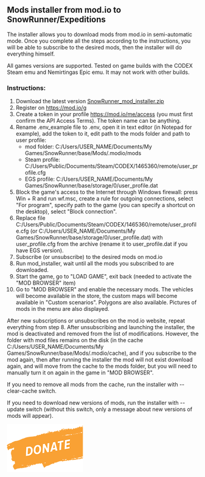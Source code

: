 ## Mods installer from mod.io to SnowRunner/Expeditions

The installer allows you to download mods from mod.io in semi-automatic mode. Once you complete all the steps according to the instructions, you will be able to subscribe to the desired mods, then the installer will do everything himself.

All games versions are supported. Tested on game builds with the CODEX Steam emu and Nemirtingas Epic emu. It may not work with other builds.


### Instructions:
1. Download the latest version [SnowRunner_mod_installer.zip](https://github.com/equdevel/SnowRunner_mod_installer/releases/latest)
2. Register on https://mod.io/g
3. Create a token in your profile https://mod.io/me/access (you must first confirm the API Access Terms). The token name can be anything.
4. Rename .env_example file to .env, open it in text editor (in Notepad for example), add the token to it, edit path to the mods folder and path to user profile:
   - mod folder: C:/Users/USER_NAME/Documents/My Games/SnowRunner/base/Mods/.modio/mods
   - Steam profile: C:/Users/Public/Documents/Steam/CODEX/1465360/remote/user_profile.cfg
   - EGS profile: C:/Users/USER_NAME/Documents/My Games/SnowRunner/base/storage/0/user_profile.dat
5. Block the game's access to the Internet through Windows firewall: press Win + R and run wf.msc, create a rule for outgoing connections, select "For program", specify path to the game (you can specify a shortcut on the desktop), select "Block connection".
6. Replace file C:/Users/Public/Documents/Steam/CODEX/1465360/remote/user_profile.cfg (or C:/Users/USER_NAME/Documents/My Games/SnowRunner/base/storage/0/user_profile.dat) with user_profile.cfg from the archive (rename it to user_profile.dat if you have EGS version).
7. Subscribe (or unsubscribe) to the desired mods on mod.io
8. Run mod_installer, wait until all the mods you subscribed to are downloaded.
9. Start the game, go to "LOAD GAME", exit back (needed to activate the "MOD BROWSER" item)
10. Go to "MOD BROWSER" and enable the necessary mods. The vehicles will become available in the store, the custom maps will become available in "Custom scenarios". Polygons are also available. Pictures of mods in the menu are also displayed.

After new subscriptions or unsubscribes on the mod.io website, repeat everything from step 8. After unsubscribing and launching the installer, the mod is deactivated and removed from the list of modifications. However, the folder with mod files remains on the disk (in the cache C:/Users/USER_NAME/Documents/My Games/SnowRunner/base/Mods/.modio/cache), and if you subscribe to the mod again, then after running the installer the mod will not exist download again, and will move from the cache to the mods folder, but you will need to manually turn it on again in the game in "MOD BROWSER".

If you need to remove all mods from the cache, run the installer with --clear-cache switch.

If you need to download new versions of mods, run the installer with --update switch (without this switch, only a message about new versions of mods will appear).

[![DONATE](https://github.com/equdevel/equdevel.github.io/blob/main/donate_banner_200px.png)](https://www.donationalerts.com/r/equdevel)
